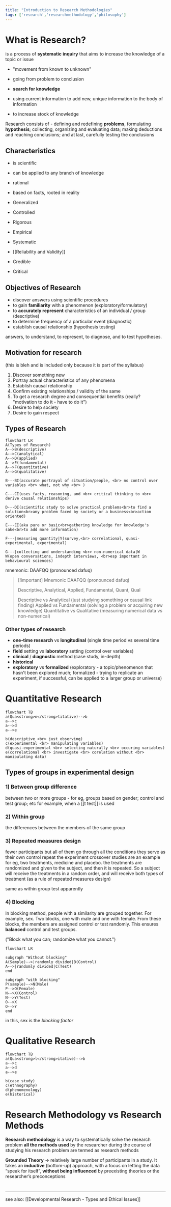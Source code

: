 ```yaml
---
title: "Introduction to Research Methodologies"
tags: ['research','researchmethodology','philosophy']
---
```


# What is Research? 

is a process of **systematic** **inquiry** that aims to increase the knowledge of a topic or issue

- "movement from known to unknown"
- going from problem to conclusion

- **search for knowledge**
- using current information to add new, unique information to the body of information
- to increase stock of knowledge

Research consists of - 
	defining and redefining **problems**, 
	formulating **hypothesis**; 
	collecting, organizing and evaluating data; 
	making deductions and reaching conclusions; 
	and at last, carefully testing the conclusions


## Characteristics 
- is scientific
- can be applied to any branch of knowledge
- rational
- based on facts, rooted in reality 

- Generalized
- Controlled
- Rigorous
- Empirical 
- Systematic
- [[Reliability and Validity]]
- Credible
- Critical 

## Objectives of Research 
- discover answers using scientific procedures 
- to gain **familiarity** with a phenomenon (exploratory/formulatory)
- to **accurately represent** characteristics of an individual / group (descriptive)
- to determine frequency of a particular event (diagnostic)
- establish causal relationship (hypothesis testing)

answers, to understand, to represent, to diagnose, and to test hypotheses. 

## Motivation for research 
(this is bleh and is included only because it is part of the syllabus)
1. Discover something new
2. Portray actual characteristics of any phenomena
3. Establish causal relationship
4. Confirm existing relationships / validity of the same
5. To get a research degree and consequential benefits (really? "motivation to do it - have to do it")
6. Desire to help society 
7. Desire to gain respect

## Types of Research 

```mermaid
flowchart LR
A(Types of Research)
A-->B(descriptive)
A-->C(analytical)
A-->D(applied)
A-->E(fundamental)
A-->F(quantitative)
A-->G(qualitative)

B---BI(accurate portrayal of situation/people, <br> no control over variables <br> what, not why <br> )

C---CI(uses facts, reasoning, and <br> critical thinking to <br> derive causal relationships)

D---DI(scientific study to solve practical problems<br>to find a solution<br>any problem faced by society or a business<br>action oriented)

E---EI(aka pure or basic<br>gathering knowledge for knowledge's sake<br>to add more information)

F---|measuring quantity|Y(survey,<br> correlational, quasi-experimental, experimental)

G---|collecting and understanding <br> non-numerical data|W
W(open conversations, indepth interviews, <br>esp important in behavioural sciences)

```
mnemonic: DAAFQQ (pronounced dafuq) 

>[!important] Mnemonic
>DAAFQQ (pronounced dafuq)
>
>Descriptive, Analytical, Applied, Fundamental, Quant, Qual
>
>Descriptive vs Analytical (just studying something or causal link finding)
>Applied vs Fundamental (solving a problem or acquiring new knowledge)
>Quantitative vs Qualitative (measuring numerical data vs non-numerical)

### Other types of research 

- **one-time research** vs **longitudinal** (single time period vs several time periods)
- **field** setting vs **laboratory** setting (control over variables)
- **clinical** / **diagnostic** method (case study, in-depth)
- **historical** 
- **exploratory** vs **formalized**
	(exploratory - a topic/phenomenon that hasn't been explored much; formalized - trying to replicate an experiment, if successful, can be applied to a larger group or universe)



# Quantitative Research

```mermaid
flowchart TB
a(Qua<strong>n</strong>titative)-->b
a-->c
a-->d
a-->e

b(descriptive <br> just observing)
c(experimental <br> manipulating variables)
d(quasi-experimental <br> selecting naturally <br> occuring variables)
e(correlational <br> investigate <br> corelation without <br> manipulating data)

```


## Types of groups in experimental design

### 1) **Between group difference**
   between two or more groups - for eg, groups based on gender; control and test group; etc 
   for example, when a [[t test]] is used

### 2) **Within group** 
   the differences between the members of the same group 
   
### 3) **Repeated measures design** 
   fewer participants but all of them go through all the conditions
   they serve as their own control
   repeat the experiment 
   crossover studies are an example 
   for eg, two treatments, medicine and placebo. 
   the treatments are randomized and given to the subject, and then it is repeated. So a subject will receive the treatments in a random order, and will receive both types of treatment (as a rule of repeated measures design)  

same as within group test apparently

### 4) Blocking 
   In blocking method, people with a similarity are grouped together. For example, sex. Two blocks, one with male and one with female. From these blocks, the members are assigned control or  test randomly. This ensures **balanced** control and test groups. 

("Block what you can; randomize what you cannot.")

```mermaid
flowchart LR

subgraph "Without blocking"
A(Sample)-->|randomly divided|B(Control)
A-->|randomly divided|C(Test)
end 

subgraph "with blocking"
P(sample)-->N(Male)
P-->O(Female)
N-->X(Control)
N-->Y(Test)
O-->X
O-->Y
end 

```

in this, sex is the *blocking factor* 

# Qualitative Research
```mermaid
flowchart TB
a(Qua<strong>l</strong>itative)-->b
a-->c
a-->d
a-->e

b(case study)
c(ethnography)
d(phenomenology)
e(historical)

```

# Research Methodology vs Research Methods

**Research methodology** is a way to systematically solve the research problem
**all the methods used** by the researcher during the course of studying 
his research problem are termed as research methods

**Grounded Theory** -> relatively large number of participants in a study. It takes an **inductive** (bottom-up) approach, with a focus on letting the data “speak for itself”, **without being influenced** by preexisting theories or the researcher’s preconceptions

#

---

see also: [[Developmental Research - Types and Ethical Issues]]